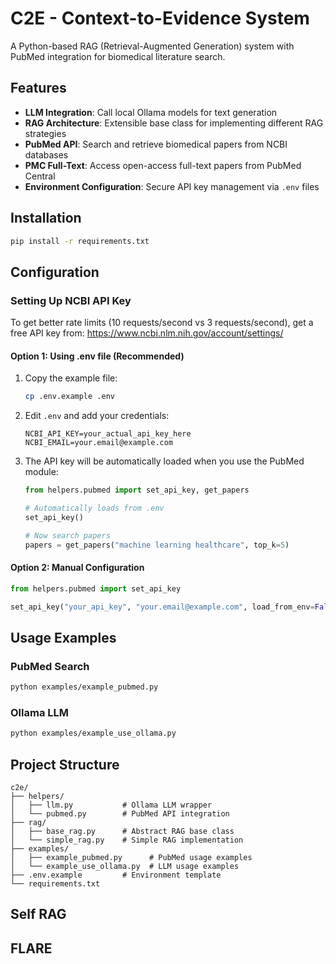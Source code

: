 # C2E - Context-to-Evidence System

A Python-based RAG (Retrieval-Augmented Generation) system with PubMed integration for biomedical literature search.

## Features

- **LLM Integration**: Call local Ollama models for text generation
- **RAG Architecture**: Extensible base class for implementing different RAG strategies
- **PubMed API**: Search and retrieve biomedical papers from NCBI databases
- **PMC Full-Text**: Access open-access full-text papers from PubMed Central
- **Environment Configuration**: Secure API key management via `.env` files

## Installation

```bash
pip install -r requirements.txt
```

## Configuration

### Setting Up NCBI API Key

To get better rate limits (10 requests/second vs 3 requests/second), get a free API key from:
https://www.ncbi.nlm.nih.gov/account/settings/

#### Option 1: Using .env file (Recommended)

1. Copy the example file:
   ```bash
   cp .env.example .env
   ```

2. Edit `.env` and add your credentials:
   ```
   NCBI_API_KEY=your_actual_api_key_here
   NCBI_EMAIL=your.email@example.com
   ```

3. The API key will be automatically loaded when you use the PubMed module:
   ```python
   from helpers.pubmed import set_api_key, get_papers
   
   # Automatically loads from .env
   set_api_key()
   
   # Now search papers
   papers = get_papers("machine learning healthcare", top_k=5)
   ```

#### Option 2: Manual Configuration

```python
from helpers.pubmed import set_api_key

set_api_key("your_api_key", "your.email@example.com", load_from_env=False)
```

## Usage Examples

### PubMed Search

```bash
python examples/example_pubmed.py
```

### Ollama LLM

```bash
python examples/example_use_ollama.py
```

## Project Structure

```
c2e/
├── helpers/
│   ├── llm.py           # Ollama LLM wrapper
│   └── pubmed.py        # PubMed API integration
├── rag/
│   ├── base_rag.py      # Abstract RAG base class
│   └── simple_rag.py    # Simple RAG implementation
├── examples/
│   ├── example_pubmed.py      # PubMed usage examples
│   └── example_use_ollama.py  # LLM usage examples
├── .env.example         # Environment template
└── requirements.txt
```

## Self RAG
## FLARE